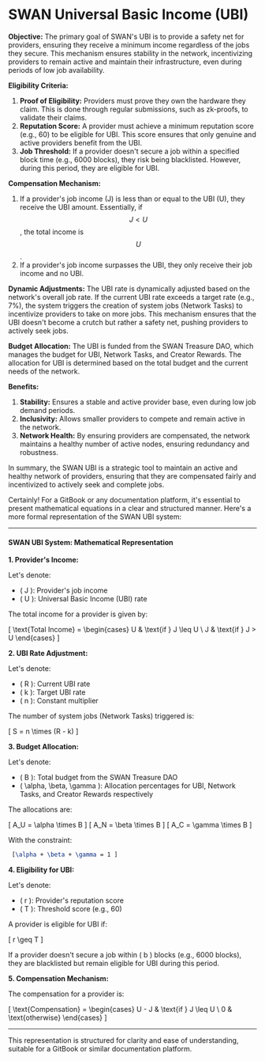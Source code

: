 # SWAN Universal Basic Income (UBI)

**Objective:** The primary goal of SWAN's UBI is to provide a safety net for providers, ensuring they receive a minimum income regardless of the jobs they secure. This mechanism ensures stability in the network, incentivizing providers to remain active and maintain their infrastructure, even during periods of low job availability.

**Eligibility Criteria:**

1. **Proof of Eligibility:** Providers must prove they own the hardware they claim. This is done through regular submissions, such as zk-proofs, to validate their claims.
2. **Reputation Score:** A provider must achieve a minimum reputation score (e.g., 60) to be eligible for UBI. This score ensures that only genuine and active providers benefit from the UBI.
3. **Job Threshold:** If a provider doesn't secure a job within a specified block time (e.g., 6000 blocks), they risk being blacklisted. However, during this period, they are eligible for UBI.

**Compensation Mechanism:**

1. If a provider's job income (J) is less than or equal to the UBI (U), they receive the UBI amount. Essentially, if $$J<U$$, the total income is $$U$$.
2. If a provider's job income surpasses the UBI, they only receive their job income and no UBI.

**Dynamic Adjustments:** The UBI rate is dynamically adjusted based on the network's overall job rate. If the current UBI rate exceeds a target rate (e.g., 7%), the system triggers the creation of system jobs (Network Tasks) to incentivize providers to take on more jobs. This mechanism ensures that the UBI doesn't become a crutch but rather a safety net, pushing providers to actively seek jobs.

**Budget Allocation:** The UBI is funded from the SWAN Treasure DAO, which manages the budget for UBI, Network Tasks, and Creator Rewards. The allocation for UBI is determined based on the total budget and the current needs of the network.

**Benefits:**

1. **Stability:** Ensures a stable and active provider base, even during low job demand periods.
2. **Inclusivity:** Allows smaller providers to compete and remain active in the network.
3. **Network Health:** By ensuring providers are compensated, the network maintains a healthy number of active nodes, ensuring redundancy and robustness.

In summary, the SWAN UBI is a strategic tool to maintain an active and healthy network of providers, ensuring that they are compensated fairly and incentivized to actively seek and complete jobs.

Certainly! For a GitBook or any documentation platform, it's essential to present mathematical equations in a clear and structured manner. Here's a more formal representation of the SWAN UBI system:

***

#### SWAN UBI System: Mathematical Representation

**1. Provider's Income:**

Let's denote:

* ( J ): Provider's job income
* ( U ): Universal Basic Income (UBI) rate

The total income for a provider is given by:

\[ \text{Total Income} = \begin{cases} U & \text{if } J \leq U \ J & \text{if } J > U \end{cases} ]

**2. UBI Rate Adjustment:**

Let's denote:

* ( R ): Current UBI rate
* ( k ): Target UBI rate
* ( n ): Constant multiplier

The number of system jobs (Network Tasks) triggered is:

\[ S = n \times (R - k) ]

**3. Budget Allocation:**

Let's denote:

* ( B ): Total budget from the SWAN Treasure DAO
* ( \alpha, \beta, \gamma ): Allocation percentages for UBI, Network Tasks, and Creator Rewards respectively

The allocations are:

\[ A\_U = \alpha \times B ] \[ A\_N = \beta \times B ] \[ A\_C = \gamma \times B ]

With the constraint:

```tex
 [\alpha + \beta + \gamma = 1 ]
```



**4. Eligibility for UBI:**

Let's denote:

* ( r ): Provider's reputation score
* ( T ): Threshold score (e.g., 60)

A provider is eligible for UBI if:

\[ r \geq T ]

If a provider doesn't secure a job within ( b ) blocks (e.g., 6000 blocks), they are blacklisted but remain eligible for UBI during this period.

**5. Compensation Mechanism:**

The compensation for a provider is:

\[ \text{Compensation} = \begin{cases} U - J & \text{if } J \leq U \ 0 & \text{otherwise} \end{cases} ]

***

This representation is structured for clarity and ease of understanding, suitable for a GitBook or similar documentation platform.
